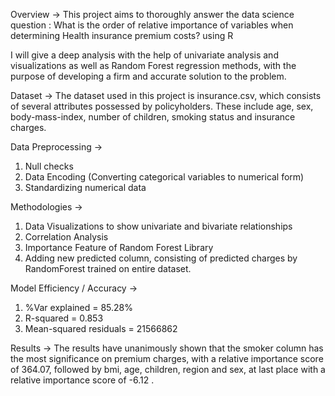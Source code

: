 Overview ->
This project aims to thoroughly answer the data science question : What is the order of relative importance of variables when determining Health insurance premium costs? using R

I will give a deep analysis with the help of univariate analysis and visualizations as well as Random Forest regression methods, with the purpose of developing a firm and accurate solution to the problem.

Dataset ->
The dataset used in this project is insurance.csv, which consists of several attributes possessed by policyholders. These include age, sex, body-mass-index, number of children, smoking status and insurance charges.

Data Preprocessing ->
1. Null checks
2. Data Encoding (Converting categorical variables to numerical form)
3. Standardizing numerical data

Methodologies ->
1. Data Visualizations to show univariate and bivariate relationships
2. Correlation Analysis
3. Importance Feature of Random Forest Library
4. Adding new predicted column, consisting of predicted charges by RandomForest trained on entire dataset.

Model Efficiency / Accuracy ->
1. %Var explained = 85.28%
2. R-squared = 0.853
3. Mean-squared residuals = 21566862

Results ->
The results have unanimously shown that the smoker column has the most significance on premium charges, with a relative importance score of 364.07, followed by bmi, age, children, region and sex, at last place with a relative importance score of -6.12 .

